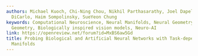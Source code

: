 ```yaml
---
authors: Michael Kuoch, Chi-Ning Chou, Nikhil Parthasarathy, Joel Dapello, James J.
  DiCarlo, Haim Sompolinsky, SueYeon Chung
keywords: Computational Neuroscience, Neural Manifolds, Neural Geometry, Representational
  Geometry, Biologically inspired vision models, Neuro-AI
link: https://openreview.net/forum?id=MxBS6aw5Gd
title: Probing Biological and Artificial Neural Networks with Task-dependent Neural
  Manifolds
---
```

